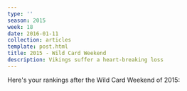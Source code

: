 ```yaml
---
type: ''
season: 2015
week: 18
date: 2016-01-11
collection: articles
template: post.html
title: 2015 - Wild Card Weekend
description: Vikings suffer a heart-breaking loss
---
```


Here's your rankings after the Wild Card Weekend of 2015:

